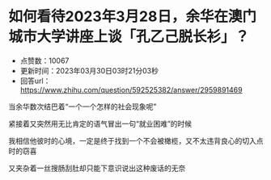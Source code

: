 # 如何看待2023年3月28日，余华在澳门城市大学讲座上谈「孔乙己脱长衫」？
- 点赞数：10067
- 更新时间：2023年03月30日03时21分03秒
- 回答url：https://www.zhihu.com/question/592525382/answer/2959891469
<body>
 <p data-pid="zhkav1dU">当余华数次结巴着“一个一个怎样的社会现象呢”</p>
 <p data-pid="o-1flsdV">紧接着又突然用无比肯定的语气冒出一句“就业困难”的时候</p>
 <p data-pid="9IoSG5en">我相信他彼时的心境，一定是终于找到一个不会被橄榄，又不太违背良心的切入点时的窃喜</p>
 <p data-pid="J1oxCNcF">又夹杂着一丝搜肠刮肚却只能下意识说出这种废话的无奈</p>
</body>
